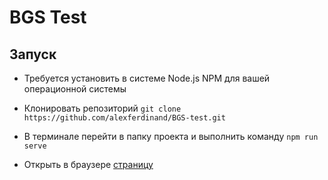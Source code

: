 # BGS Test

## Запуск 

- Требуется установить в системе Node.js NPM для вашей операционной системы

- Клонировать репозиторий 
```git clone https://github.com/alexferdinand/BGS-test.git```

- В терминале перейти в папку проекта и выполнить команду
```npm run serve```

- Открыть в браузере [страницу](http://localhost:3000/)

